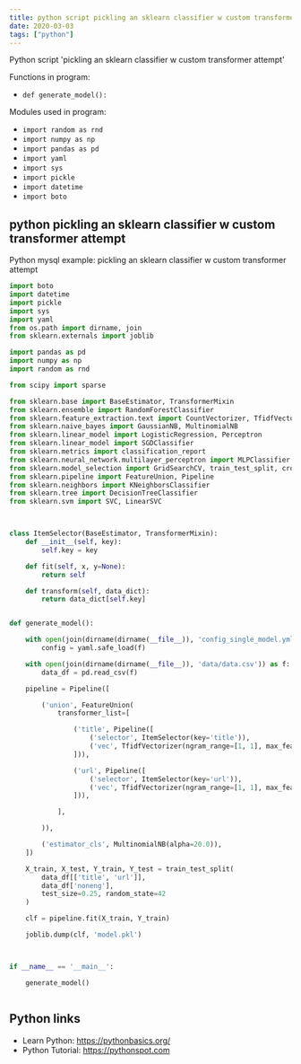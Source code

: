 ```yaml
---
title: python script pickling an sklearn classifier w custom transformer attempt (snippet)
date: 2020-03-03
tags: ["python"]
---
```

Python script 'pickling an sklearn classifier w custom transformer attempt'

Functions in program: 
* `def generate_model():`

Modules used in program: 
* `import random as rnd`
* `import numpy as np`
* `import pandas as pd`
* `import yaml`
* `import sys`
* `import pickle`
* `import datetime`
* `import boto`

## python pickling an sklearn classifier w custom transformer attempt

Python mysql example: pickling an sklearn classifier w custom transformer attempt

```python
import boto
import datetime
import pickle
import sys
import yaml
from os.path import dirname, join
from sklearn.externals import joblib

import pandas as pd
import numpy as np
import random as rnd

from scipy import sparse

from sklearn.base import BaseEstimator, TransformerMixin
from sklearn.ensemble import RandomForestClassifier
from sklearn.feature_extraction.text import CountVectorizer, TfidfVectorizer
from sklearn.naive_bayes import GaussianNB, MultinomialNB
from sklearn.linear_model import LogisticRegression, Perceptron
from sklearn.linear_model import SGDClassifier
from sklearn.metrics import classification_report
from sklearn.neural_network.multilayer_perceptron import MLPClassifier
from sklearn.model_selection import GridSearchCV, train_test_split, cross_val_score, cross_val_predict
from sklearn.pipeline import FeatureUnion, Pipeline
from sklearn.neighbors import KNeighborsClassifier
from sklearn.tree import DecisionTreeClassifier
from sklearn.svm import SVC, LinearSVC



class ItemSelector(BaseEstimator, TransformerMixin):
    def __init__(self, key):
        self.key = key

    def fit(self, x, y=None):
        return self

    def transform(self, data_dict):
        return data_dict[self.key]


def generate_model():

    with open(join(dirname(dirname(__file__)), 'config_single_model.yml')) as f:
        config = yaml.safe_load(f)

    with open(join(dirname(dirname(__file__)), 'data/data.csv')) as f:
        data_df = pd.read_csv(f)

    pipeline = Pipeline([

        ('union', FeatureUnion(
            transformer_list=[

                ('title', Pipeline([
                    ('selector', ItemSelector(key='title')),
                    ('vec', TfidfVectorizer(ngram_range=[1, 1], max_features=500)),
                ])),

                ('url', Pipeline([
                    ('selector', ItemSelector(key='url')),
                    ('vec', TfidfVectorizer(ngram_range=[1, 1], max_features=500)),
                ])),

            ],

        )),

        ('estimator_cls', MultinomialNB(alpha=20.0)),
    ])

    X_train, X_test, Y_train, Y_test = train_test_split(
        data_df[['title', 'url']],
        data_df['noneng'],
        test_size=0.25, random_state=42
    )

    clf = pipeline.fit(X_train, Y_train)

    joblib.dump(clf, 'model.pkl')



if __name__ == '__main__':

    generate_model()



```

## Python links

- Learn Python: https://pythonbasics.org/
- Python Tutorial: https://pythonspot.com
